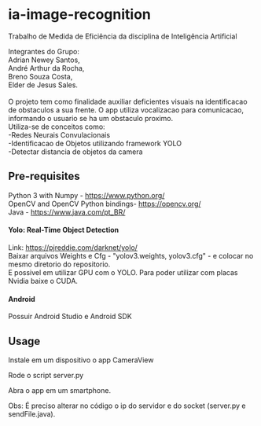 # ia-image-recognition
Trabalho de Medida de Eficiência da disciplina de Inteligência Artificial

Integrantes do Grupo: <br/>
Adrian Newey Santos, <br/>
André Arthur da Rocha, <br/>
Breno Souza Costa, <br/>
Elder de Jesus Sales.<br/>
<br/>
O projeto tem como finalidade auxiliar deficientes visuais na identificacao de obstaculos a sua frente. O app utiliza vocalizacao para comunicacao, informando o usuario se ha um obstaculo proximo.
<br/>
Utiliza-se de conceitos como:<br/>
-Redes Neurais Convulacionais<br/>
-Identificacao de Objetos utilizando framework YOLO<br/>
-Detectar distancia de objetos da camera<br/>

## Pre-requisites

Python 3 with Numpy - https://www.python.org/ 
<br/>
OpenCV and OpenCV Python bindings- https://opencv.org/
<br/>
Java - https://www.java.com/pt_BR/

#### Yolo: Real-Time Object Detection

Link: https://pjreddie.com/darknet/yolo/
<br/>
Baixar arquivos Weights e Cfg - "yolov3.weights, yolov3.cfg" - e colocar no mesmo diretorio do repositorio.
<br/>
E possivel em utilizar GPU com o YOLO. Para poder utilizar com placas Nvidia baixe o CUDA.

#### Android

Possuir Android Studio e Android SDK

## Usage

Instale em um dispositivo o app CameraView

Rode o script server.py

Abra o app em um smartphone.

Obs: É preciso alterar no código o ip do servidor e do socket (server.py e sendFile.java).
